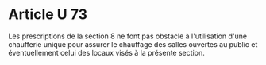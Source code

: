 # Article U 73

Les prescriptions de la section 8 ne font pas obstacle à l'utilisation d'une chaufferie unique pour assurer le chauffage des salles ouvertes au public et éventuellement celui des locaux visés à la présente section.
